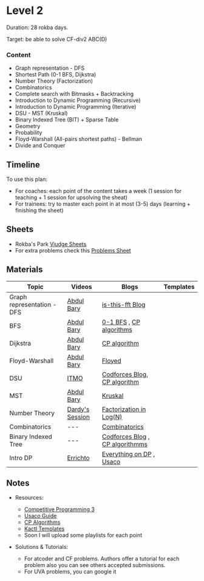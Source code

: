 # Level 2
Duration: 28 rokba days.

Target: be able to solve CF-div2 ABC(D)

### Content
* Graph representation - DFS
* Shortest Path (0-1 BFS, Dijkstra) 
* Number Theory (Factorization)
* Combinatorics
* Complete search with Bitmasks + Backtracking
* Introduction to Dynamic Programming (Recursive)
* Introduction to Dynamic Programming (Iterative)
* DSU - MST (Kruskal) 
* Binary Indexed Tree (BIT) + Sparse Table
* Geometry
* Probability
* Floyd-Warshall (All-pairs shortest paths) - Bellman
* Divide and Conquer

## Timeline
To use this plan:
 - For coaches: each point of the content takes a week (1 session for teaching + 1 session for upsolving the sheat)
 - For trainees: try to master each point in at most (3-5) days (learning + finishing the sheet)

## Sheets

* Rokba's Park [Vjudge Sheets](https://vjudge.net/group/rokba)
* For extra problems check this [Problems Sheet](https://docs.google.com/spreadsheets/d/1blSbPr1pAFZSzlAi2IVdTeytz2yO7Ejx9SeQWOSxY0w/edit#gid=1542041463)

## Materials
Topic | Videos | Blogs | Templates
--- | --- | --- | ---
Graph representation - DFS | [Abdul Bary](https://www.youtube.com/watch?v=pcKY4hjDrxk&t=968s) | [is-this-fft Blog](https://codeforces.com/blog/entry/68138) | 
BFS | [Abdul Bary](https://www.youtube.com/watch?v=pcKY4hjDrxk&t=968s) | [0-1 BFS](https://cp-algorithms.com/graph/01_bfs.html) , [CP algorithms](https://codeforces.com/blog/entry/22276) | 
Dijkstra | [Abdul Bary](https://www.youtube.com/watch?v=XB4MIexjvY0&t=740s) | [CP algorithm](https://cp-algorithms.com/graph/dijkstra.html)
Floyd-Warshall | [Abdul Bary](https://www.youtube.com/watch?v=oNI0rf2P9gE) | [Floyed](https://cp-algorithms.com/graph/all-pair-shortest-path-floyd-warshall.html)
DSU | [ITMO](https://codeforces.com/edu/course/2/lesson/7) | [Codforces Blog](https://codeforces.com/blog/entry/57338), [CP algorithm](https://cp-algorithms.com/data_structures/disjoint_set_union.html)
MST | [Abdul Bary](https://www.youtube.com/watch?v=4ZlRH0eK-qQ) | [Kruskal](https://cp-algorithms.com/graph/mst_kruskal.html)
Number Theory | [Dardy's Session](https://www.youtube.com/watch?v=-3kk-Q2HJeU) | [Factorization in Log(N)](https://codeforces.com/blog/entry/7262)
Combinatorics | --- | [Combinatorics](https://usaco.guide/gold/combo?lang=cpp)|
Binary Indexed Tree | --- | [Codforces Blog](https://codeforces.com/blog/entry/57292) , [CP algorithmms](https://cp-algorithms.com/data_structures/fenwick.html)
Intro DP | [Errichto](https://www.youtube.com/watch?v=YBSt1jYwVfU&t=4s) | [Everything on DP](https://codeforces.com/blog/entry/67679) , [Usaco](https://usaco.guide/gold/intro-dp?lang=cpp)


## Notes
* Resources:

   - [Competitive Programming 3](https://drive.google.com/file/d/145iYn20prtNwKYLbN6GpGNlzAtCQuSG_/view?usp=sharing)
   - [Usaco Guide](https://usaco.guide/)
   - [CP Algorithms](https://cp-algorithms.com/)
   - [Kactl Templates](https://github.com/kth-competitive-programming/kactl)
   - Soon I will upload some playlists for each point
   
* Solutions & Tutorials:
  - For atcoder and CF problems. Authors offer a tutorial for each problem also you can see others accepted submissions.
  - For UVA problems, you can google it
